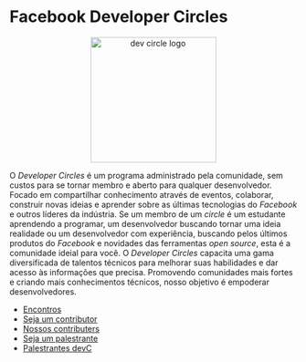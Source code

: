 # Facebook Developer Circles

<p align="center">
  <img  height="220" src="https://secure.meetupstatic.com/photos/event/a/e/c/f/highres_452804751.jpeg" alt="dev circle logo"/>
</p>

O _Developer Circles_ é um programa administrado pela comunidade, sem custos para se tornar membro e aberto para qualquer desenvolvedor. Focado em compartilhar conhecimento através de eventos, colaborar, construir novas ideias e aprender sobre as últimas tecnologias do _Facebook_ e outros líderes da indústria. Se um membro de um _circle_ é um estudante aprendendo a programar, um desenvolvedor buscando tornar uma ideia realidade ou um desenvolvedor com experiência, buscando pelos últimos produtos do _Facebook_ e novidades das ferramentas _open source_, esta é a comunidade ideial para você. O _Developer Circles_ capacita uma gama diversificada de talentos técnicos para melhorar suas habilidades e dar acesso às informações que precisa. Promovendo comunidades mais fortes e criando mais conhecimentos técnicos, nosso objetivo é empoderar desenvolvedores.

- [Encontros](./Encontros/Readme.md)
- [Seja um contributor](./Contributers/seja-um-contributer.md)
- [Nossos contributers](./Contributers/lista-de-contributers.md)
- [Seja um palestrante](./Palestrantes/call4paper.md)
- [Palestrantes devC](./Palestrantes/palestrates-devc.md)
